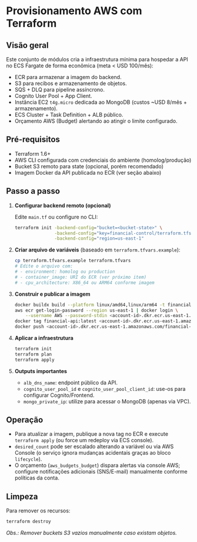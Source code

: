 # Provisionamento AWS com Terraform

## Visão geral
Este conjunto de módulos cria a infraestrutura mínima para hospedar a API no ECS Fargate de forma econômica (meta < USD 100/mês):

- ECR para armazenar a imagem do backend.
- S3 para recibos e armazenamento de objetos.
- SQS + DLQ para pipeline assíncrono.
- Cognito User Pool + App Client.
- Instância EC2 `t4g.micro` dedicada ao MongoDB (custos ~USD 8/mês + armazenamento).
- ECS Cluster + Task Definition + ALB público.
- Orçamento AWS (Budget) alertando ao atingir o limite configurado.

## Pré-requisitos
- Terraform 1.6+
- AWS CLI configurada com credenciais do ambiente (homolog/produção)
- Bucket S3 remoto para state (opcional, porém recomendado)
- Imagem Docker da API publicada no ECR (ver seção abaixo)

## Passo a passo

1. **Configurar backend remoto (opcional)**

   Edite `main.tf` ou configure no CLI:
   ```bash
   terraform init -backend-config="bucket=<bucket-state>" \
                  -backend-config="key=financial-control/terraform.tfstate" \
                  -backend-config="region=us-east-1"
   ```

2. **Criar arquivo de variáveis** (baseado em `terraform.tfvars.example`):
   ```bash
   cp terraform.tfvars.example terraform.tfvars
   # Edite o arquivo com:
   # - environment: homolog ou production
   # - container_image: URI do ECR (ver próximo item)
   # - cpu_architecture: X86_64 ou ARM64 conforme imagem
   ```

3. **Construir e publicar a imagem**
   ```bash
   docker buildx build --platform linux/amd64,linux/arm64 -t financial-api:latest .
   aws ecr get-login-password --region us-east-1 | docker login \
       --username AWS --password-stdin <account-id>.dkr.ecr.us-east-1.amazonaws.com
   docker tag financial-api:latest <account-id>.dkr.ecr.us-east-1.amazonaws.com/financial-control-api:latest
   docker push <account-id>.dkr.ecr.us-east-1.amazonaws.com/financial-control-api:latest
   ```

4. **Aplicar a infraestrutura**
   ```bash
   terraform init
   terraform plan
   terraform apply
   ```

5. **Outputs importantes**
   - `alb_dns_name`: endpoint público da API.
   - `cognito_user_pool_id` e `cognito_user_pool_client_id`: use-os para configurar Cognito/Frontend.
   - `mongo_private_ip`: utilize para acessar o MongoDB (apenas via VPC).

## Operação
- Para atualizar a imagem, publique a nova tag no ECR e execute `terraform apply` (ou force um redeploy via ECS console).
- `desired_count` pode ser escalado alterando a variável ou via AWS Console (o serviço ignora mudanças acidentais graças ao bloco `lifecycle`).
- O orçamento (`aws_budgets_budget`) dispara alertas via console AWS; configure notificações adicionais (SNS/E-mail) manualmente conforme políticas da conta.

## Limpeza
Para remover os recursos:
```bash
terraform destroy
```
*Obs.: Remover buckets S3 vazios manualmente caso existam objetos.*
